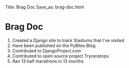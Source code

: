 Title: Brag Doc
Save_as: brag-doc.html

# Brag Doc

1. Created a Django site to track Stadiums that I've visited
2. Have been published on the PyBites Blog
3. Contributed to DjangoProject.com
4. Contributed to open source project Tryceratops
5. Ran 13 half marathons in 13 months